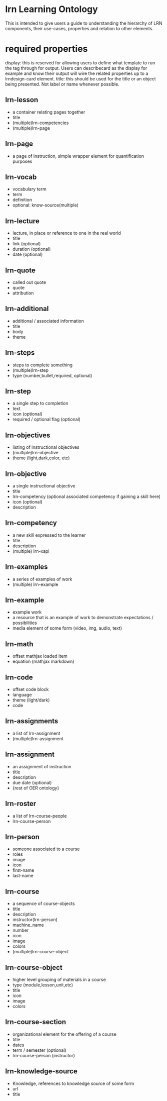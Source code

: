 # lrn Learning Ontology

This is intended to give users a guide to understanding the hierarchy of LRN components, their use-cases, properties and relation to other elements.
# required properties
display: this is reserved for allowing users to define what template to run the tag through for output. Users can describecard as the display for example and know their output will wire the related properties up to a lrndesign-card element.
title: this should be used for the title or an object being presented. Not label or name whenever possible.
## lrn-lesson
- a container relating pages together
- title
- (multiple)lrn-competencies
- (multiple)lrn-page

## lrn-page
- a page of instruction, simple wrapper element for quantification purposes

## lrn-vocab
- vocabulary term
- term
- definition
- optional: know-source(multiple)

## lrn-lecture
- lecture, in place or reference to one in the real world
- title
- link (optional)
- duration (optional)
- date (optional)

## lrn-quote
- called out quote
- quote
- attribution

## lrn-additional
- additional / associated information
- title
- body
- theme
## lrn-steps
- steps to complete something
- (multiple)lrn-step
- type (number,bullet,required, optional)
## lrn-step
- a single step to completion
- text
- icon (optional)
- required / optional flag (optional)
## lrn-objectives
- listing of instructional objectives
- (multiple)lrn-objective
- theme (light,dark,color, etc)
## lrn-objective
- a single instructional objective
- title
- lrn-competency (optional associated competency if gaining a skill here)
- icon (optional)
- description
## lrn-competency
- a new skill expressed to the learner
- title
- description
- (multiple) lrn-xapi
## lrn-examples
- a series of examples of work
- (multiple) lrn-example
## lrn-example
- example work
- a resource that is an example of work to demonstrate expectations / possibilities
- media element of some form (video, img, audio, text)
## lrn-math
- offset mathjax loaded item
- equation (mathjax markdown)
## lrn-code
- offset code block
- language
- theme (light/dark)
- code
## lrn-assignments
- a list of lrn-assignment
- (multiple)lrn-assignment
## lrn-assignment
- an assignment of instruction
- title
- description
- due date (optional)
- {rest of OER ontology}
## lrn-roster
- a list of lrn-course-people
- lrn-course-person
## lrn-person
- someone associated to a course
- roles
- image
- icon
- first-name
- last-name
## lrn-course
- a sequence of course-objects
- title
- description
- instructor(lrn-person)
- machine_name
- number
- icon
- image
- colors
- (multiple)lrn-course-object
## lrn-course-object
- higher level grouping of materials in a course
- type (module,lesson,unit,etc)
- title
- icon
- image
- colors
## lrn-course-section
- organizational element for the offering of a course
- title
- dates
- term / semester (optional)
- lrn-course-person (instructor)
## lrn-knowledge-source
- Knowledge, references to knowledge source of some form
- url
- title
